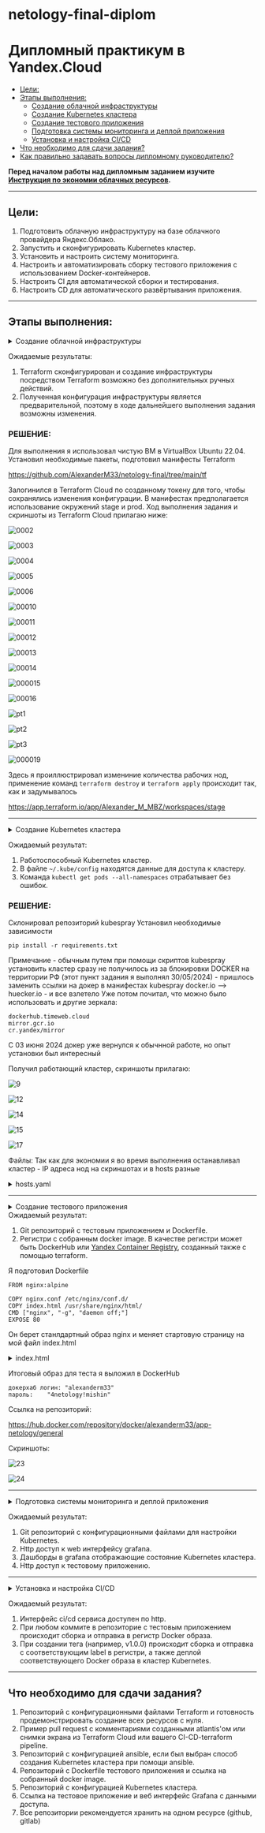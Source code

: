 # netology-final-diplom

# Дипломный практикум в Yandex.Cloud
  * [Цели:](#цели)
  * [Этапы выполнения:](#этапы-выполнения)
     * [Создание облачной инфраструктуры](#создание-облачной-инфраструктуры)
     * [Создание Kubernetes кластера](#создание-kubernetes-кластера)
     * [Создание тестового приложения](#создание-тестового-приложения)
     * [Подготовка cистемы мониторинга и деплой приложения](#подготовка-cистемы-мониторинга-и-деплой-приложения)
     * [Установка и настройка CI/CD](#установка-и-настройка-cicd)
  * [Что необходимо для сдачи задания?](#что-необходимо-для-сдачи-задания)
  * [Как правильно задавать вопросы дипломному руководителю?](#как-правильно-задавать-вопросы-дипломному-руководителю)

**Перед началом работы над дипломным заданием изучите [Инструкция по экономии облачных ресурсов](https://github.com/netology-code/devops-materials/blob/master/cloudwork.MD).**

---
## Цели:

1. Подготовить облачную инфраструктуру на базе облачного провайдера Яндекс.Облако.
2. Запустить и сконфигурировать Kubernetes кластер.
3. Установить и настроить систему мониторинга.
4. Настроить и автоматизировать сборку тестового приложения с использованием Docker-контейнеров.
5. Настроить CI для автоматической сборки и тестирования.
6. Настроить CD для автоматического развёртывания приложения.

---
## Этапы выполнения:

<details close>
<summary>Создание облачной инфраструктуры</summary>
<br>

Для начала необходимо подготовить облачную инфраструктуру в ЯО при помощи [Terraform](https://www.terraform.io/).

Особенности выполнения:

- Бюджет купона ограничен, что следует иметь в виду при проектировании инфраструктуры и использовании ресурсов;
Для облачного k8s используйте региональный мастер(неотказоустойчивый). Для self-hosted k8s минимизируйте ресурсы ВМ и долю ЦПУ. В обоих вариантах используйте прерываемые ВМ для worker nodes.
- Следует использовать версию [Terraform](https://www.terraform.io/) не старше 1.5.x .

Предварительная подготовка к установке и запуску Kubernetes кластера.

1. Создайте сервисный аккаунт, который будет в дальнейшем использоваться Terraform для работы с инфраструктурой с необходимыми и достаточными правами. Не стоит использовать права суперпользователя
2. Подготовьте [backend](https://www.terraform.io/docs/language/settings/backends/index.html) для Terraform:  
   а. Рекомендуемый вариант: S3 bucket в созданном ЯО аккаунте(создание бакета через TF)
   б. Альтернативный вариант:  [Terraform Cloud](https://app.terraform.io/)  
3. Создайте VPC с подсетями в разных зонах доступности.
4. Убедитесь, что теперь вы можете выполнить команды `terraform destroy` и `terraform apply` без дополнительных ручных действий.
5. В случае использования [Terraform Cloud](https://app.terraform.io/) в качестве [backend](https://www.terraform.io/docs/language/settings/backends/index.html) убедитесь, что применение изменений успешно проходит, используя web-интерфейс Terraform cloud.

</details>

Ожидаемые результаты:

1. Terraform сконфигурирован и создание инфраструктуры посредством Terraform возможно без дополнительных ручных действий.
2. Полученная конфигурация инфраструктуры является предварительной, поэтому в ходе дальнейшего выполнения задания возможны изменения.

   



### РЕШЕНИЕ:

Для выполнения я использовал чистую ВМ в VirtualBox Ubuntu 22.04.
Установил необходимые пакеты, подготовил манифесты Terraform

https://github.com/AlexanderM33/netology-final/tree/main/tf

Залогинился в Terraform Cloud по созданному токену для того, чтобы сохранялись изменения конфигурации.
В манифестах предполагается использование окружений stage и prod.
Ход выполнения задания и скриншоты из Terraform Cloud прилагаю ниже:


![0002](https://github.com/AlexanderM33/netology-final/assets/122460278/371879a7-e714-4298-b531-0d214dee2729)

![0003](https://github.com/AlexanderM33/netology-final/assets/122460278/cc549a97-2de8-433c-9405-123b5d2ac796)

![0004](https://github.com/AlexanderM33/netology-final/assets/122460278/e1c83d07-fd70-4ff2-b9ac-5b0f9132f697)

![0005](https://github.com/AlexanderM33/netology-final/assets/122460278/ced24631-be7f-4c68-b9ae-be5fb96b06ae)

![0006](https://github.com/AlexanderM33/netology-final/assets/122460278/df19b6db-3f65-46a3-8afa-fb89af1413f9)

![00010](https://github.com/AlexanderM33/netology-final/assets/122460278/080af1b9-5a32-431b-b4b1-01614665e02b)

![00011](https://github.com/AlexanderM33/netology-final/assets/122460278/f27463c3-6922-4d4b-8a60-c9659f074b77)

![00012](https://github.com/AlexanderM33/netology-final/assets/122460278/8ded4504-9e73-42dc-b111-0cd054ae4cc7)

![00013](https://github.com/AlexanderM33/netology-final/assets/122460278/fc016f5a-5fd2-4844-afae-73a2ef2059ef)

![00014](https://github.com/AlexanderM33/netology-final/assets/122460278/bd5df285-77a2-46f3-b8cd-37e04fa33078)

![000015](https://github.com/AlexanderM33/netology-final/assets/122460278/909754b8-d1eb-4a8f-bd8f-f83339f76a0a)

![00016](https://github.com/AlexanderM33/netology-final/assets/122460278/d4ec91af-b268-4f7c-93f2-fee038efc097)

![pt1](https://github.com/AlexanderM33/netology-final/assets/122460278/cac4623e-fad2-431e-aff6-0d238597d58a)

![pt2](https://github.com/AlexanderM33/netology-final/assets/122460278/1d9e51ac-bc44-49af-8628-5de8b4a099c5)

![pt3](https://github.com/AlexanderM33/netology-final/assets/122460278/694e2c50-f72a-405d-bcc7-b066244af5fd)

![000019](https://github.com/AlexanderM33/netology-final/assets/122460278/b64420f7-a040-4084-b01e-daa03b1734e4)


Здесь я проиллюстрировал измениние количества рабочих нод, применение команд `terraform destroy` и `terraform apply` происходит так, как и задумывалось

https://app.terraform.io/app/Alexander_M_MBZ/workspaces/stage




---
<details close>
<summary>Создание Kubernetes кластера</summary>
<br>


На этом этапе необходимо создать [Kubernetes](https://kubernetes.io/ru/docs/concepts/overview/what-is-kubernetes/) кластер на базе предварительно созданной инфраструктуры.   Требуется обеспечить доступ к ресурсам из Интернета.

Это можно сделать двумя способами:

1. Рекомендуемый вариант: самостоятельная установка Kubernetes кластера.  
   а. При помощи Terraform подготовить как минимум 3 виртуальных машины Compute Cloud для создания Kubernetes-кластера. Тип виртуальной машины следует выбрать самостоятельно с учётом требовании к производительности и стоимости. Если в дальнейшем поймете, что необходимо сменить тип инстанса, используйте Terraform для внесения изменений.  
   б. Подготовить [ansible](https://www.ansible.com/) конфигурации, можно воспользоваться, например [Kubespray](https://kubernetes.io/docs/setup/production-environment/tools/kubespray/)  
   в. Задеплоить Kubernetes на подготовленные ранее инстансы, в случае нехватки каких-либо ресурсов вы всегда можете создать их при помощи Terraform.
2. Альтернативный вариант: воспользуйтесь сервисом [Yandex Managed Service for Kubernetes](https://cloud.yandex.ru/services/managed-kubernetes)  
  а. С помощью terraform resource для [kubernetes](https://registry.terraform.io/providers/yandex-cloud/yandex/latest/docs/resources/kubernetes_cluster) создать **региональный** мастер kubernetes с размещением нод в разных 3 подсетях      
  б. С помощью terraform resource для [kubernetes node group](https://registry.terraform.io/providers/yandex-cloud/yandex/latest/docs/resources/kubernetes_node_group)
  
</details>

Ожидаемый результат:

1. Работоспособный Kubernetes кластер.
2. В файле `~/.kube/config` находятся данные для доступа к кластеру.
3. Команда `kubectl get pods --all-namespaces` отрабатывает без ошибок.


### РЕШЕНИЕ:

Склонировал репозиторий kubespray
Установил необходимые зависимости
```
pip install -r requirements.txt
```
Примечание - обычным путем при помощи скриптов kubespray установить кластер сразу не получилось из за блокировки DOCKER на территории РФ (этот пункт задания я выполнял 30/05/2024) - пришлось заменить ссылки на докер в манифестах kubespray docker.io --> huecker.io -  и все взлетело
Уже потом почитал, что можно было использовать и другие зеркала:
```
dockerhub.timeweb.cloud
mirror.gcr.io 
cr.yandex/mirror
```
C 03 июня 2024 докер уже вернулся к обычнной работе, но опыт установки был интересный

Получил работающий кластер, скриншоты прилагаю:

![9](https://github.com/AlexanderM33/netology-final/assets/122460278/1b76a651-d416-4a81-a67e-fbd4385c5608)

![12](https://github.com/AlexanderM33/netology-final/assets/122460278/146978a8-3cd1-46d4-a534-a14b3687d815)

![14](https://github.com/AlexanderM33/netology-final/assets/122460278/dca6db1e-ed70-49f3-bea1-1b92721521b3)

![15](https://github.com/AlexanderM33/netology-final/assets/122460278/141088f3-3ca7-4d71-9991-abc9cf24bbe7)

![17](https://github.com/AlexanderM33/netology-final/assets/122460278/20026ddf-0b34-4aca-8ded-5b77cbc954cb)

Файлы:
Так как для экономии я во время выполнения останавливал кластер - IP адреса нод на скриншотах и в hosts разные
<details close>
<summary>hosts.yaml</summary>
<br>
 
 ```
 all:
  hosts:
    node1:
      ansible_host: 158.160.112.112
      ip: 10.10.1.6
      ansible_user: ubuntu
      kubeconfig_localhost: true
    node2:
      ansible_host: 158.160.61.190
      ip: 10.10.1.28
      ansible_user: ubuntu
    node3:
      ansible_host: 84.201.179.150
      ip: 10.10.2.33
      ansible_user: ubuntu
  children:
    kube_control_plane:
      hosts:
        node1:
    kube_node:
      hosts:
        node2:
        node3:
    etcd:
      hosts:
        node1:
    k8s_cluster:
      children:
        kube_control_plane:
        kube_node:
    calico_rr:
      hosts: {}
 ```
 </details>    

---
<details close>
<summary>Создание тестового приложения</summary>
<br>


Для перехода к следующему этапу необходимо подготовить тестовое приложение, эмулирующее основное приложение разрабатываемое вашей компанией.

Способ подготовки:

1. Рекомендуемый вариант:  
   а. Создайте отдельный git репозиторий с простым nginx конфигом, который будет отдавать статические данные.  
   б. Подготовьте Dockerfile для создания образа приложения.  
2. Альтернативный вариант:  
   а. Используйте любой другой код, главное, чтобы был самостоятельно создан Dockerfile.

</details>
Ожидаемый результат:

1. Git репозиторий с тестовым приложением и Dockerfile.
2. Регистри с собранным docker image. В качестве регистри может быть DockerHub или [Yandex Container Registry](https://cloud.yandex.ru/services/container-registry), созданный также с помощью terraform.

Я подготовил Dockerfile 
```
FROM nginx:alpine

COPY nginx.conf /etc/nginx/conf.d/
COPY index.html /usr/share/nginx/html/
CMD ["nginx", "-g", "daemon off;"]
EXPOSE 80
```
Он берет станлдартный образ nginx и меняет стартовую страницу на мой файл index.html

<details close>
<summary>index.html</summary>
<br>
<!DOCTYPE html>
<HTML>

    <HEAD>
    
    <TITLE>NETOLOGY DIPLOM</TITLE>
    
    </HEAD>
    
    <BODY BGCOLOR="FFFFFF">
    
    
    <HR>
    
    <a href="https://github.com/AlexanderM33/netology-final">MY DIPLOM FILES</a>
    
    this is a link to my repository

    <H1>DevOps Sample Project</H1>
    
    <H2>v 0.0.1</H2>
    
    
    <HR>
    
    </BODY>
    
    </HTML>
</details>

Итоговый образ для теста я выложил в DockerHub
```
докерхаб логин: "alexanderm33"
пароль:    "4netology!mishin"
```

Ссылка на репозиторий:

https://hub.docker.com/repository/docker/alexanderm33/app-netology/general

Скриншоты:

![23](https://github.com/AlexanderM33/netology-final/assets/122460278/cde3834b-dd9b-4dba-9124-ac111d8fc014)

![24](https://github.com/AlexanderM33/netology-final/assets/122460278/59bf9a96-326c-4a06-980f-138f54221825)




---
<details close>
<summary>Подготовка cистемы мониторинга и деплой приложения</summary>
<br>


Уже должны быть готовы конфигурации для автоматического создания облачной инфраструктуры и поднятия Kubernetes кластера.  
Теперь необходимо подготовить конфигурационные файлы для настройки нашего Kubernetes кластера.

Цель:
1. Задеплоить в кластер [prometheus](https://prometheus.io/), [grafana](https://grafana.com/), [alertmanager](https://github.com/prometheus/alertmanager), [экспортер](https://github.com/prometheus/node_exporter) основных метрик Kubernetes.
2. Задеплоить тестовое приложение, например, [nginx](https://www.nginx.com/) сервер отдающий статическую страницу.

Способ выполнения:
1. Воспользовать пакетом [kube-prometheus](https://github.com/prometheus-operator/kube-prometheus), который уже включает в себя [Kubernetes оператор](https://operatorhub.io/) для [grafana](https://grafana.com/), [prometheus](https://prometheus.io/), [alertmanager](https://github.com/prometheus/alertmanager) и [node_exporter](https://github.com/prometheus/node_exporter). При желании можете собрать все эти приложения отдельно.
2. Для организации конфигурации использовать [qbec](https://qbec.io/), основанный на [jsonnet](https://jsonnet.org/). Обратите внимание на имеющиеся функции для интеграции helm конфигов и [helm charts](https://helm.sh/)
3. Если на первом этапе вы не воспользовались [Terraform Cloud](https://app.terraform.io/), то задеплойте и настройте в кластере [atlantis](https://www.runatlantis.io/) для отслеживания изменений инфраструктуры. Альтернативный вариант 3 задания: вместо Terraform Cloud или atlantis настройте на автоматический запуск и применение конфигурации terraform из вашего git-репозитория в выбранной вами CI-CD системе при любом комите в main ветку. Предоставьте скриншоты работы пайплайна из CI/CD системы.
</details>

Ожидаемый результат:
1. Git репозиторий с конфигурационными файлами для настройки Kubernetes.
2. Http доступ к web интерфейсу grafana.
3. Дашборды в grafana отображающие состояние Kubernetes кластера.
4. Http доступ к тестовому приложению.

---
<details close>
<summary>Установка и настройка CI/CD</summary>
<br>


Осталось настроить ci/cd систему для автоматической сборки docker image и деплоя приложения при изменении кода.

Цель:

1. Автоматическая сборка docker образа при коммите в репозиторий с тестовым приложением.
2. Автоматический деплой нового docker образа.

Можно использовать [teamcity](https://www.jetbrains.com/ru-ru/teamcity/), [jenkins](https://www.jenkins.io/), [GitLab CI](https://about.gitlab.com/stages-devops-lifecycle/continuous-integration/) или GitHub Actions.
</details>

Ожидаемый результат:

1. Интерфейс ci/cd сервиса доступен по http.
2. При любом коммите в репозиторие с тестовым приложением происходит сборка и отправка в регистр Docker образа.
3. При создании тега (например, v1.0.0) происходит сборка и отправка с соответствующим label в регистри, а также деплой соответствующего Docker образа в кластер Kubernetes.

---
## Что необходимо для сдачи задания?

1. Репозиторий с конфигурационными файлами Terraform и готовность продемонстрировать создание всех ресурсов с нуля.
2. Пример pull request с комментариями созданными atlantis'ом или снимки экрана из Terraform Cloud или вашего CI-CD-terraform pipeline.
3. Репозиторий с конфигурацией ansible, если был выбран способ создания Kubernetes кластера при помощи ansible.
4. Репозиторий с Dockerfile тестового приложения и ссылка на собранный docker image.
5. Репозиторий с конфигурацией Kubernetes кластера.
6. Ссылка на тестовое приложение и веб интерфейс Grafana с данными доступа.
7. Все репозитории рекомендуется хранить на одном ресурсе (github, gitlab)

